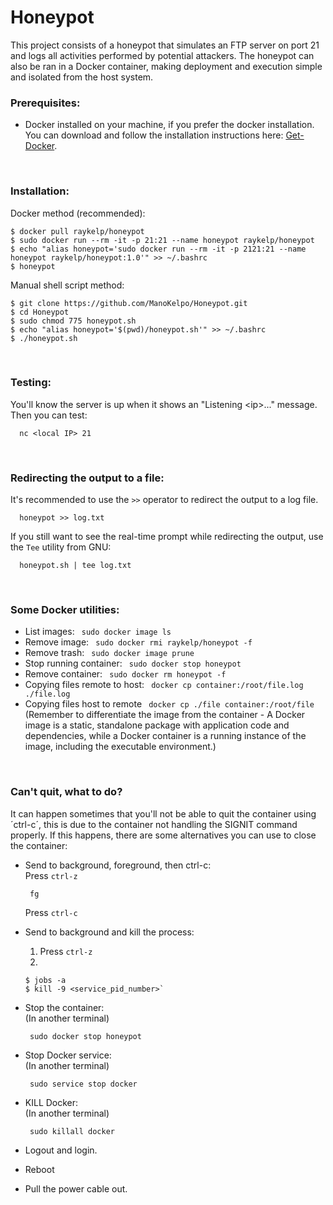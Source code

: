 # Honeypot
This project consists of a honeypot that simulates an FTP server on port 21 and logs all activities performed by potential attackers. The honeypot can also be ran in a Docker container, making deployment and execution simple and isolated from the host system.


### Prerequisites:
* Docker installed on your machine, if you prefer the docker installation. You can download and follow the installation instructions here: [Get-Docker](https://docs.docker.com/get-docker/).


&nbsp;
### Installation: 
Docker method (recommended):
```
$ docker pull raykelp/honeypot
$ sudo docker run --rm -it -p 21:21 --name honeypot raykelp/honeypot 
$ echo "alias honeypot='sudo docker run --rm -it -p 2121:21 --name honeypot raykelp/honeypot:1.0'" >> ~/.bashrc
$ honeypot
```
Manual shell script method:
```
$ git clone https://github.com/ManoKelpo/Honeypot.git
$ cd Honeypot
$ sudo chmod 775 honeypot.sh
$ echo "alias honeypot='$(pwd)/honeypot.sh'" >> ~/.bashrc
$ ./honeypot.sh
```

&nbsp;
### Testing:
You'll know the server is up when it shows an "Listening \<ip\>..." message.
Then you can test:
```
  nc <local IP> 21
```


&nbsp;
### Redirecting the output to a file:
It's recommended to use the `>>` operator to redirect the output to a log file.
```
  honeypot >> log.txt
```

If you still want to see the real-time prompt while redirecting the output, use the `Tee` utility from GNU:
```
  honeypot.sh | tee log.txt
```

&nbsp;
### Some Docker utilities:
* List images: ` sudo docker image ls`
* Remove image: ` sudo docker rmi raykelp/honeypot -f`
* Remove trash: ` sudo docker image prune`
* Stop running container: ` sudo docker stop honeypot`
* Remove container: ` sudo docker rm honeypot -f`
* Copying files remote to host: ` docker cp container:/root/file.log ./file.log`
* Copying files host to remote ` docker cp ./file container:/root/file`
(Remember to differentiate the image from the container - A Docker image is a static, standalone package with application code and dependencies, while a Docker container is a running instance of the image, including the executable environment.)
  
&nbsp;
### Can't quit, what to do?
It can happen sometimes that you'll not be able to quit the container using ´ctrl-c´, this is due to the container not handling the SIGNIT command properly.
If this happens, there are some alternatives you can use to close the container:   

* Send to background, foreground, then ctrl-c:   
    Press `ctrl-z`
    ```
     fg 
    ```
    Press `ctrl-c`
  
* Send to background and kill the process:   
	1. Press  `ctrl-z`
	2. 
	```
	$ jobs -a
	$ kill -9 <service_pid_number>`
	```

* Stop the container:   
	(In another terminal)
	```
	 sudo docker stop honeypot
	```

* Stop Docker service:   
	(In another terminal)
	```
	 sudo service stop docker
	```
* KILL Docker:   
    (In another terminal)
    ```
     sudo killall docker
   
    ```
* Logout and login.

* Reboot

* Pull the power cable out.


